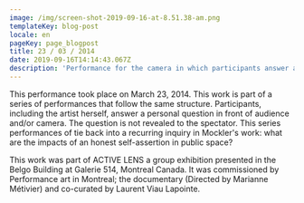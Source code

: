 ```yaml
---
image: /img/screen-shot-2019-09-16-at-8.51.38-am.png
templateKey: blog-post
locale: en
pageKey: page_blogpost
title: 23 / 03 / 2014
date: 2019-09-16T14:14:43.067Z
description: 'Performance for the camera in which participants answer a question honestly. '
---
```

This performance took place on March 23, 2014. This work is part of a series of performances that follow the same structure. Participants, including the artist herself, answer a personal question in front of audience and/or camera. The question is not revealed to the spectator. This series performances of tie back into a recurring inquiry in Mockler's work: what are the impacts of an honest self-assertion in public space?

This work was part of ACTIVE LENS a group exhibition presented in the Belgo Building at Galerie 514, Montreal Canada. ​It was commissioned by Performance art in Montreal; the documentary (Directed by Marianne Métivier) and co-curated by Laurent Viau Lapointe.

